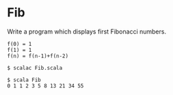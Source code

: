 Fib
===

Write a program which displays first Fibonacci numbers.


    f(0) = 1
    f(1) = 1
    f(n) = f(n-1)+f(n-2)

    $ scalac Fib.scala

    $ scala Fib
    0 1 1 2 3 5 8 13 21 34 55



